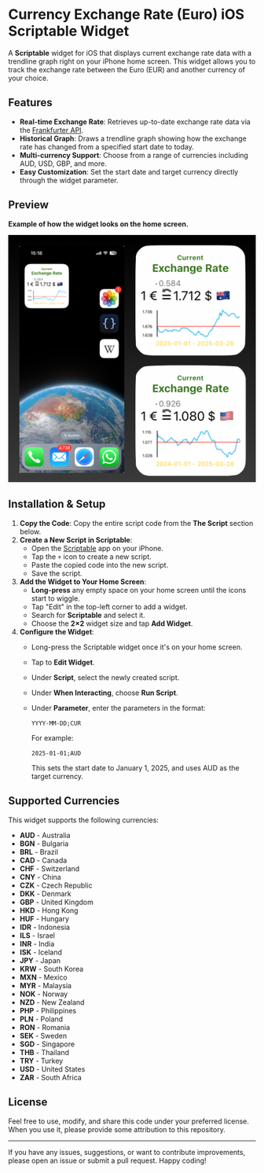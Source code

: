 
# Currency Exchange Rate (Euro) iOS Scriptable Widget

A **Scriptable** widget for iOS that displays current exchange rate data with a trendline graph right on your iPhone home screen. This widget allows you to track the exchange rate between the Euro (EUR) and another currency of your choice.

## Features

- **Real-time Exchange Rate**: Retrieves up-to-date exchange rate data via the [Frankfurter API](https://github.com/lineofflight/frankfurter).
- **Historical Graph**: Draws a trendline graph showing how the exchange rate has changed from a specified start date to today.
- **Multi-currency Support**: Choose from a range of currencies including AUD, USD, GBP, and more.
- **Easy Customization**: Set the start date and target currency directly through the widget parameter.

## Preview
**Example of how the widget looks on the home screen.**

<p align="center">
  <a href="https://github.com/marius-giesa/euro-exchange-widget/blob/main/Exchange_Widget_Example.png">
    <img src="https://raw.githubusercontent.com/marius-giesa/euro-exchange-widget/refs/heads/main/Exchange_Widget_Example.png" alt="Example" width="800">
  </a>
</p>


## Installation & Setup

1. **Copy the Code**: Copy the entire script code from the **The Script** section below.
2. **Create a New Script in Scriptable**:  
   - Open the [Scriptable](https://scriptable.app/) app on your iPhone.
   - Tap the `+` icon to create a new script.
   - Paste the copied code into the new script.
   - Save the script.
3. **Add the Widget to Your Home Screen**:
   - **Long-press** any empty space on your home screen until the icons start to wiggle.
   - Tap "Edit" in the top-left corner to add a widget.
   - Search for **Scriptable** and select it.
   - Choose the **2×2** widget size and tap **Add Widget**.
4. **Configure the Widget**:
   - Long-press the Scriptable widget once it's on your home screen.
   - Tap to **Edit Widget**.
   - Under **Script**, select the newly created script.
   - Under **When Interacting**, choose **Run Script**.
   - Under **Parameter**, enter the parameters in the format:  
     
     ```
     YYYY-MM-DD;CUR
     ```
     
     For example:
     
     ```
     2025-01-01;AUD
     ```
     
     This sets the start date to January 1, 2025, and uses AUD as the target currency.

## Supported Currencies

This widget supports the following currencies:

- **AUD** - Australia
- **BGN** - Bulgaria
- **BRL** - Brazil
- **CAD** - Canada
- **CHF** - Switzerland
- **CNY** - China
- **CZK** - Czech Republic
- **DKK** - Denmark
- **GBP** - United Kingdom
- **HKD** - Hong Kong
- **HUF** - Hungary
- **IDR** - Indonesia
- **ILS** - Israel
- **INR** - India
- **ISK** - Iceland
- **JPY** - Japan
- **KRW** - South Korea
- **MXN** - Mexico
- **MYR** - Malaysia
- **NOK** - Norway
- **NZD** - New Zealand
- **PHP** - Philippines
- **PLN** - Poland
- **RON** - Romania
- **SEK** - Sweden
- **SGD** - Singapore
- **THB** - Thailand
- **TRY** - Turkey
- **USD** - United States
- **ZAR** - South Africa


## License

Feel free to use, modify, and share this code under your preferred license. When you use it, please provide some attribution to this repository.

---

If you have any issues, suggestions, or want to contribute improvements, please open an issue or submit a pull request. Happy coding!
